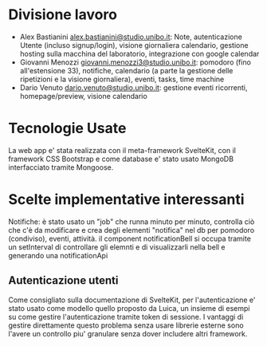# Divisione lavoro
- Alex Bastianini alex.bastianini@studio.unibo.it: Note, autenticazione Utente (incluso signup/login), visione giornaliera calendario, gestione hosting sulla macchina del laboratorio, integrazione con google calendar
- Giovanni Menozzi giovanni.menozzi3@studio.unibo.it: pomodoro (fino all'estensione 33), notifiche, calendario (a parte la gestione delle ripetizioni e la visione giornaliera), eventi, tasks, time machine
- Dario Venuto dario.venuto@studio.unibo.it: gestione eventi ricorrenti, homepage/preview, visione calendario 

# Tecnologie Usate
La web app e' stata realizzata con il meta-framework SvelteKit, con il framework CSS Bootstrap e come database e' stato usato MongoDB interfacciato tramite Mongoose.

# Scelte implementative interessanti
Notifiche: è stato usato un "job" che runna minuto per minuto, controlla ciò che c'è da modificare e crea degli elementi "notifica" nel db per pomodoro (condiviso), eventi, attività. il component notificationBell si occupa tramite un setInterval di controllare gli elemnti e di visualizzarli nella bell e generando una notificationApi

## Autenticazione utenti
Come consigliato sulla documentazione di SvelteKit, per l'autenticazione e' stato usato come modello quello proposto da Luica, un insieme di esempi su come gestire l'autenticazione tramite token di sessione. I vantaggi di gestire direttamente questo problema senza usare librerie esterne sono l'avere un controllo piu' granulare senza dover includere altri framework. 